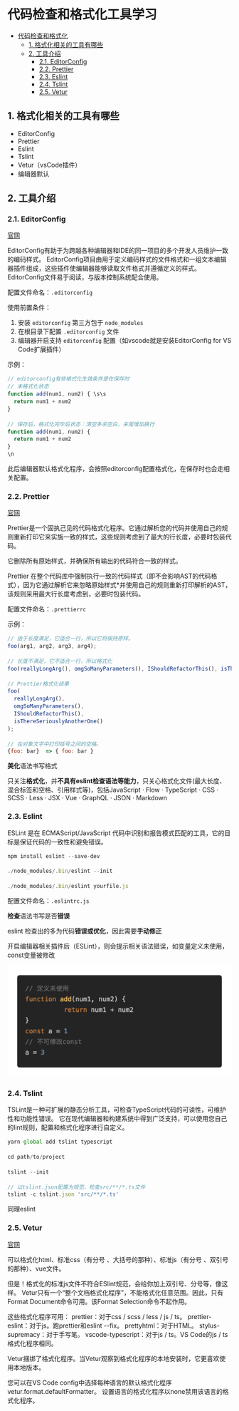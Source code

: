 
# 代码检查和格式化工具学习
<!-- TOC -->

- [代码检查和格式化](#%e4%bb%a3%e7%a0%81%e6%a3%80%e6%9f%a5%e5%92%8c%e6%a0%bc%e5%bc%8f%e5%8c%96)
  - [1. 格式化相关的工具有哪些](#1-%e6%a0%bc%e5%bc%8f%e5%8c%96%e7%9b%b8%e5%85%b3%e7%9a%84%e5%b7%a5%e5%85%b7%e6%9c%89%e5%93%aa%e4%ba%9b)
  - [2. 工具介绍](#2-%e5%b7%a5%e5%85%b7%e4%bb%8b%e7%bb%8d)
    - [2.1. EditorConfig](#21-editorconfig)
    - [2.2. Prettier](#22-prettier)
    - [2.3. Eslint](#23-eslint)
    - [2.4. Tslint](#24-tslint)
    - [2.5. Vetur](#25-vetur)

<!-- /TOC -->

## 1. 格式化相关的工具有哪些

- EditorConfig
- Prettier
- Eslint
- Tslint
- Vetur（vsCode插件）
- 编辑器默认

## 2. 工具介绍

### 2.1. EditorConfig

[官网](https://editorconfig.org/)

EditorConfig有助于为跨越各种编辑器和IDE的同一项目的多个开发人员维护一致的编码样式。 EditorConfig项目由用于定义编码样式的文件格式和一组文本编辑器插件组成，这些插件使编辑器能够读取文件格式并遵循定义的样式。 EditorConfig文件易于阅读，与版本控制系统配合使用。

配置文件命名：`.editorconfig`

使用前置条件：

1. 安装 `editorconfig` 第三方包于 `node_modules`
2. 在根目录下配置 `.editorconfig` 文件
3. 编辑器开启支持 `editorconfig` 配置（如vscode就是安装EditorConfig for VS Code扩展插件）

示例：

```js
// editorconfig有些格式化生效条件是在保存时
// 未格式化状态
function add(num1, num2) { \s\s
  return num1 + num2
}

// 保存后，格式化完毕后状态：清空多余空白，末尾增加换行
function add(num1, num2) {
  return num1 + num2
}
\n
```

此后编辑器默认格式化程序，会按照editorconfig配置格式化，在保存时也会走相关配置。

### 2.2. Prettier

[官网](https://github.com/prettier/prettier)

Prettier是一个固执己见的代码格式化程序。它通过解析您的代码并使用自己的规则重新打印它来实施一致的样式，这些规则考虑到了最大的行长度，必要时包装代码。

它删除所有原始样式，并确保所有输出的代码符合一致的样式。

Prettier 在整个代码库中强制执行一致的代码样式（即不会影响AST的代码格式），因为它通过解析它来忽略原始样式*并使用自己的规则重新打印解析的AST，该规则采用最大行长度考虑到，必要时包装代码。

配置文件命名：`.prettierrc`

示例：

```js
// 由于长度满足，它适合一行，所以它将保持原样。
foo(arg1, arg2, arg3, arg4);

// 长度不满足，它不适合一行，所以格式化
foo(reallyLongArg(), omgSoManyParameters(), IShouldRefactorThis(), isThereSeriouslyAnotherOne());

// Prettier格式化结果
foo(
  reallyLongArg(),
  omgSoManyParameters(),
  IShouldRefactorThis(),
  isThereSeriouslyAnotherOne()
);

// 在对象文字中打印括号之间的空格。
{foo: bar}  => { foo: bar }

```

**美化**语法书写格式

只关注**格式化**，并**不具有eslint检查语法等能力**，只关心格式化文件(最大长度、混合标签和空格、引用样式等)，包括JavaScript · Flow · TypeScript · CSS · SCSS · Less · JSX · Vue · GraphQL · JSON · Markdown

### 2.3. Eslint

ESLint 是在 ECMAScript/JavaScript 代码中识别和报告模式匹配的工具，它的目标是保证代码的一致性和避免错误。

```js
npm install eslint --save-dev

./node_modules/.bin/eslint --init

./node_modules/.bin/eslint yourfile.js
```

配置文件命名：`.eslintrc.js`

**检查**语法书写是否**错误**

eslint 检查出的多为代码**错误或优化**，因此需要**手动修正**

开启编辑器相关插件后（ESLint），则会提示相关语法错误，如变量定义未使用，const变量被修改

![示例](../assets/eslint-example.png)

### 2.4. Tslint

TSLint是一种可扩展的静态分析工具，可检查TypeScript代码的可读性，可维护性和功能性错误。 它在现代编辑器和构建系统中得到广泛支持，可以使用您自己的lint规则，配置和格式化程序进行自定义。

```js
yarn global add tslint typescript

cd path/to/project

tslint --init

// 以tslint.json配置为规范，检查src/**/*.ts文件
tslint -c tslint.json 'src/**/*.ts'
```

同理eslint

### 2.5. Vetur

[官网](https://vuejs.github.io/vetur/formatting.html#formatters)

可以格式化html、标准css（有分号 、大括号的那种）、标准js（有分号 、双引号的那种）、vue文件。

但是！格式化的标准js文件不符合ESlint规范，会给你加上双引号、分号等，像这样。
Vetur只有一个“整个文档格式化程序”，不能格式化任意范围。因此，只有Format Document命令可用。该Format Selection命令不起作用。

这些格式化程序可用：
prettier：对于css / scss / less / js / ts。
prettier-eslint：对于js。跑prettier和eslint --fix。
prettyhtml：对于HTML。
stylus-supremacy：对于手写笔。
vscode-typescript：对于js / ts。VS Code的js / ts格式化程序相同。

Vetur捆绑了格式化程序。当Vetur观察到格式化程序的本地安装时，它更喜欢使用本地版本。

您可以在VS Code config中选择每种语言的默认格式化程序vetur.format.defaultFormatter。 设置语言的格式化程序以none禁用该语言的格式化程序。
